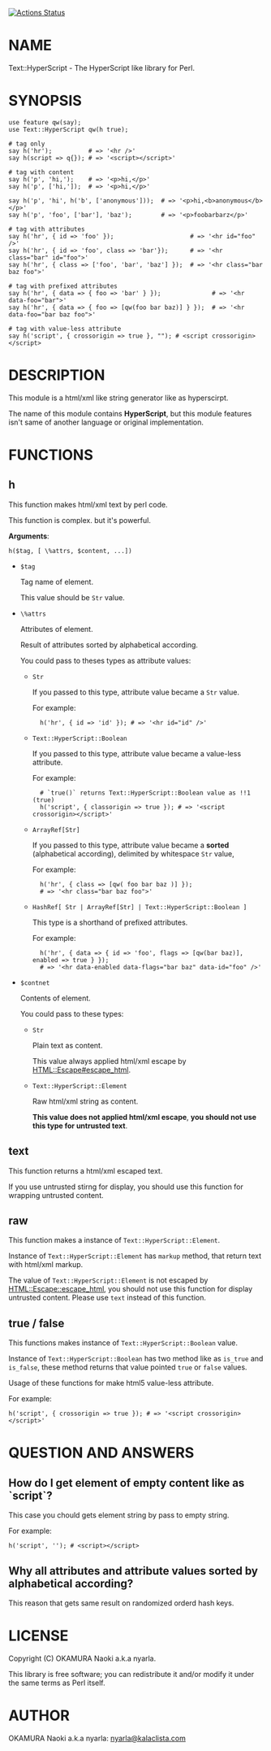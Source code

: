 [![Actions Status](https://github.com/nyarla/p5-Text-HyperScript/actions/workflows/test.yml/badge.svg)](https://github.com/nyarla/p5-Text-HyperScript/actions)
# NAME

Text::HyperScript - The HyperScript like library for Perl.

# SYNOPSIS

    use feature qw(say);
    use Text::HyperScript qw(h true);

    # tag only
    say h('hr');          # => '<hr />'
    say h(script => q{}); # => '<script></script>'

    # tag with content
    say h('p', 'hi,');    # => '<p>hi,</p>'
    say h('p', ['hi,']);  # => '<p>hi,</p>'

    say h('p', 'hi', h('b', ['anonymous']));  # => '<p>hi,<b>anonymous</b></p>'
    say h('p', 'foo', ['bar'], 'baz');        # => '<p>foobarbarz</p>'

    # tag with attributes
    say h('hr', { id => 'foo' });                     # => '<hr id="foo" />'
    say h('hr', { id => 'foo', class => 'bar'});      # => '<hr class="bar" id="foo">'
    say h('hr', { class => ['foo', 'bar', 'baz'] });  # => '<hr class="bar baz foo">' 

    # tag with prefixed attributes
    say h('hr', { data => { foo => 'bar' } });              # => '<hr data-foo="bar">'
    say h('hr', { data => { foo => [qw(foo bar baz)] } });  # => '<hr data-foo="bar baz foo">'

    # tag with value-less attribute
    say h('script', { crossorigin => true }, ""); # <script crossorigin></script>

# DESCRIPTION

This module is a html/xml like string generator like as hyperscirpt.

The name of this module contains **HyperScript**,
but this module features isn't same of another language or original implementation.

# FUNCTIONS

## h

This function makes html/xml text by perl code. 

This function is complex. but it's powerful.

**Arguments**:

    h($tag, [ \%attrs, $content, ...])

- `$tag`

    Tag name of element.

    This value should be `Str` value.

- `\%attrs` 

    Attributes of element.

    Result of attributes sorted by alphabetical according.

    You could pass to theses types as attribute values:

    - `Str`

        If you passed to this type, attribute value became a `Str` value.

        For example:

            h('hr', { id => 'id' }); # => '<hr id="id" />'

    - `Text::HyperScript::Boolean`

        If you passed to this type, attribute value became a value-less attribute.

        For example:

            # `true()` returns Text::HyperScript::Boolean value as !!1 (true)
            h('script', { classorigin => true }); # => '<script crossorigin></script>'

    - `ArrayRef[Str]`

        If you passed to this type, attribute value became a **sorted** (alphabetical according),
        delimited by whitespace `Str` value,

        For example:

            h('hr', { class => [qw( foo bar baz )] });
            # => '<hr class="bar baz foo">'

    - `HashRef[ Str | ArrayRef[Str] | Text::HyperScript::Boolean ]`

        This type is a shorthand of prefixed attributes.

        For example:

            h('hr', { data => { id => 'foo', flags => [qw(bar baz)], enabled => true } });
            # => '<hr data-enabled data-flags="bar baz" data-id="foo" />'

- `$contnet`

    Contents of element.

    You could pass to these types:

    - `Str`

        Plain text as content.

        This value always applied html/xml escape by [HTML::Escape#escape\_html](https://metacpan.org/pod/HTML%3A%3AEscape%23escape_html).

    - `Text::HyperScript::Element`

        Raw html/xml string as content.

        **This value does not applied html/xml escape**,
        **you should not use this type for untrusted text**.

## text

This function returns a html/xml escaped text.

If you use untrusted stirng for display,
you should use this function for wrapping untrusted content.

## raw

This function makes a instance of `Text::HyperScript::Element`.

Instance of `Text::HyperScript::Element` has `markup` method,
that return text with html/xml markup.

The value of `Text::HyperScript::Element` is not escaped by [HTML::Escape::escape\_html](https://metacpan.org/pod/HTML%3A%3AEscape%3A%3Aescape_html),
you should not use this function for display untrusted content. 
Please use `text` instead of this function.

## true / false

This functions makes instance of `Text::HyperScript::Boolean` value.

Instance of `Text::HyperScript::Boolean` has two method like as `is_true` and `is_false`,
these method returns that value pointed `true` or `false` values.

Usage of these functions for make html5 value-less attribute.

For example:

    h('script', { crossorigin => true }); # => '<script crossorigin></script>'

# QUESTION AND ANSWERS

## How do I get element of empty content like as \`script\`?

This case you chould gets element string by pass to empty string.

For example:

    h('script', ''); # <script></script>

## Why all attributes and attribute values sorted by alphabetical according?

This reason that gets same result on randomized orderd hash keys. 

# LICENSE

Copyright (C) OKAMURA Naoki a.k.a nyarla.

This library is free software; you can redistribute it and/or modify
it under the same terms as Perl itself.

# AUTHOR

OKAMURA Naoki a.k.a nyarla: <nyarla@kalaclista.com>
